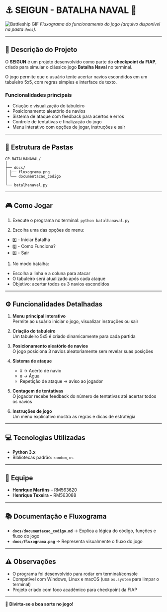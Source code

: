 # ⚓ SEIGUN - BATALHA NAVAL 🚢

![Battleship GIF](https://media.tenor.com/2vQnQ2rQGzMAAAAC/battleship.gif)
*Fluxograma do funcionamento do jogo (arquivo disponível na pasta `docs`).*

---

## 📝 Descrição do Projeto

O **SEIGUN** é um projeto desenvolvido como parte do **checkpoint da FIAP**, criado para simular o clássico jogo **Batalha Naval** no terminal.  

O jogo permite que o usuário tente acertar navios escondidos em um tabuleiro 5x5, com regras simples e interface de texto.  

### Funcionalidades principais

- Criação e visualização do tabuleiro  
- Posicionamento aleatório de navios  
- Sistema de ataque com feedback para acertos e erros  
- Controle de tentativas e finalização do jogo  
- Menu interativo com opções de jogar, instruções e sair  

---

## 📂 Estrutura de Pastas

```
CP-BATALHANAVAL/
│
├── docs/
│ ├── fluxograma.png
│ └── documentacao_codigo
│
└── batalhanaval.py
```

---

## 🎮 Como Jogar

1. Execute o programa no terminal:
``
python batalhanaval.py
``

2. Escolha uma das opções do menu:

- `1️⃣` - Iniciar Batalha  
- `2️⃣` - Como Funciona?  
- `3️⃣` - Sair  

1. No modo batalha:

- Escolha a linha e a coluna para atacar  
- O tabuleiro será atualizado após cada ataque  
- Objetivo: acertar todos os 3 navios escondidos  

---

## ⚙️ Funcionalidades Detalhadas

1. **Menu principal interativo**  
   Permite ao usuário iniciar o jogo, visualizar instruções ou sair  

2. **Criação do tabuleiro**  
   Um tabuleiro 5x5 é criado dinamicamente para cada partida  

3. **Posicionamento aleatório de navios**  
   O jogo posiciona 3 navios aleatoriamente sem revelar suas posições  

4. **Sistema de ataque**  
   - `X` → Acerto de navio  
   - `O` → Água  
   - Repetição de ataque → aviso ao jogador  

5. **Contagem de tentativas**  
   O jogador recebe feedback do número de tentativas até acertar todos os navios  

6. **Instruções de jogo**  
   Um menu explicativo mostra as regras e dicas de estratégia  

---

## 💻 Tecnologias Utilizadas

- **Python 3.x**  
- Bibliotecas padrão: `random`, `os`  

---

## 👥 Equipe

- **Henrique Martins** – RM563620  
- **Henrique Texeira** – RM563088  

---

## 📚 Documentação e Fluxograma

- **`docs/documentacao_codigo.md`** → Explica a lógica do código, funções e fluxo do jogo  
- **`docs/fluxograma.png`** → Representa visualmente o fluxo do jogo  

---

## ⚠️ Observações

- O programa foi desenvolvido para rodar em terminal/console  
- Compatível com Windows, Linux e macOS (usa `os.system` para limpar o terminal)  
- Projeto criado com foco acadêmico para checkpoint da FIAP  

---

🎯 **Divirta-se e boa sorte no jogo!**
